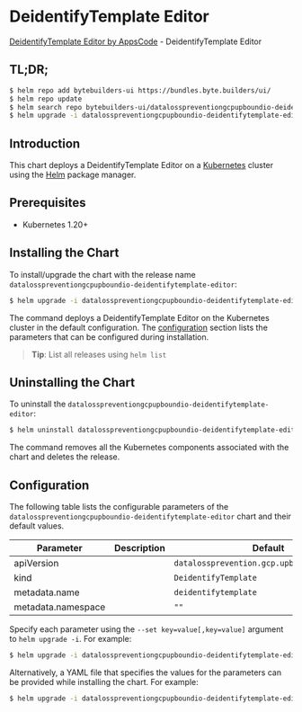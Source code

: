# DeidentifyTemplate Editor

[DeidentifyTemplate Editor by AppsCode](https://byte.builders) - DeidentifyTemplate Editor

## TL;DR;

```bash
$ helm repo add bytebuilders-ui https://bundles.byte.builders/ui/
$ helm repo update
$ helm search repo bytebuilders-ui/datalosspreventiongcpupboundio-deidentifytemplate-editor --version=v0.4.18
$ helm upgrade -i datalosspreventiongcpupboundio-deidentifytemplate-editor bytebuilders-ui/datalosspreventiongcpupboundio-deidentifytemplate-editor -n default --create-namespace --version=v0.4.18
```

## Introduction

This chart deploys a DeidentifyTemplate Editor on a [Kubernetes](http://kubernetes.io) cluster using the [Helm](https://helm.sh) package manager.

## Prerequisites

- Kubernetes 1.20+

## Installing the Chart

To install/upgrade the chart with the release name `datalosspreventiongcpupboundio-deidentifytemplate-editor`:

```bash
$ helm upgrade -i datalosspreventiongcpupboundio-deidentifytemplate-editor bytebuilders-ui/datalosspreventiongcpupboundio-deidentifytemplate-editor -n default --create-namespace --version=v0.4.18
```

The command deploys a DeidentifyTemplate Editor on the Kubernetes cluster in the default configuration. The [configuration](#configuration) section lists the parameters that can be configured during installation.

> **Tip**: List all releases using `helm list`

## Uninstalling the Chart

To uninstall the `datalosspreventiongcpupboundio-deidentifytemplate-editor`:

```bash
$ helm uninstall datalosspreventiongcpupboundio-deidentifytemplate-editor -n default
```

The command removes all the Kubernetes components associated with the chart and deletes the release.

## Configuration

The following table lists the configurable parameters of the `datalosspreventiongcpupboundio-deidentifytemplate-editor` chart and their default values.

|     Parameter      | Description |                        Default                         |
|--------------------|-------------|--------------------------------------------------------|
| apiVersion         |             | <code>datalossprevention.gcp.upbound.io/v1beta1</code> |
| kind               |             | <code>DeidentifyTemplate</code>                        |
| metadata.name      |             | <code>deidentifytemplate</code>                        |
| metadata.namespace |             | <code>""</code>                                        |


Specify each parameter using the `--set key=value[,key=value]` argument to `helm upgrade -i`. For example:

```bash
$ helm upgrade -i datalosspreventiongcpupboundio-deidentifytemplate-editor bytebuilders-ui/datalosspreventiongcpupboundio-deidentifytemplate-editor -n default --create-namespace --version=v0.4.18 --set apiVersion=datalossprevention.gcp.upbound.io/v1beta1
```

Alternatively, a YAML file that specifies the values for the parameters can be provided while
installing the chart. For example:

```bash
$ helm upgrade -i datalosspreventiongcpupboundio-deidentifytemplate-editor bytebuilders-ui/datalosspreventiongcpupboundio-deidentifytemplate-editor -n default --create-namespace --version=v0.4.18 --values values.yaml
```

